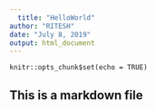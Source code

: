 ```yaml
---
  title: "HelloWorld"
author: "RITESH"
date: "July 8, 2019"
output: html_document
---
```

  
  ```{r setup, include=FALSE}
knitr::opts_chunk$set(echo = TRUE)
```

## This is a markdown file